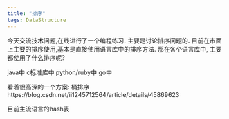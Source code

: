 ```yaml
---
title: "排序"
tags: DataStructure
---
```


今天交流技术问题,在线进行了一个编程练习. 主要是讨论排序问题的.
目前在市面上主要的排序使用,基本是直接使用语言库中的排序方法.
那在各个语言库中, 主要都使用了什么排序呢?

java中
c标准库中
python/ruby中
go中

看着很高深的一个方案: 桶排序https://blog.csdn.net/ii1245712564/article/details/45869623

目前主流语言的hash表
